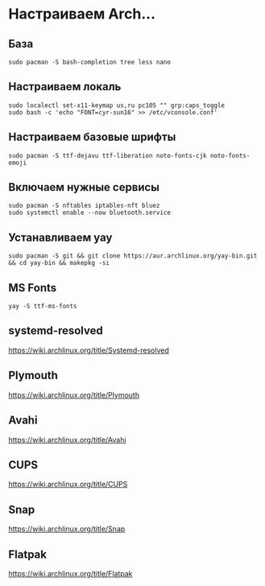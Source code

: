 # Настраиваем Arch...

## База

```shell
sudo pacman -S bash-completion tree less nano
```

## Настраиваем локаль

```shell
sudo localectl set-x11-keymap us,ru pc105 "" grp:caps_toggle
sudo bash -c 'echo "FONT=cyr-sun16" >> /etc/vconsole.conf'
```

## Настраиваем базовые шрифты

```shell
sudo pacman -S ttf-dejavu ttf-liberation noto-fonts-cjk noto-fonts-emoji
```

## Включаем нужные сервисы

```shell
sudo pacman -S nftables iptables-nft bluez
sudo systemctl enable --now bluetooth.service
```

## Устанавливаем yay

```shell
sudo pacman -S git && git clone https://aur.archlinux.org/yay-bin.git && cd yay-bin && makepkg -si
```

## MS Fonts

```shell
yay -S ttf-ms-fonts
```

## systemd-resolved

<https://wiki.archlinux.org/title/Systemd-resolved>

## Plymouth

<https://wiki.archlinux.org/title/Plymouth>

## Avahi

<https://wiki.archlinux.org/title/Avahi>

## CUPS

<https://wiki.archlinux.org/title/CUPS>

## Snap

<https://wiki.archlinux.org/title/Snap>

## Flatpak

<https://wiki.archlinux.org/title/Flatpak>